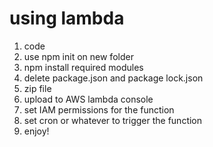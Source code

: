 # using lambda

1. code
2. use npm init on new folder
3. npm install required modules
4. delete package.json and package lock.json
5. zip file
6. upload to AWS lambda console
7. set IAM permissions for the function
8. set cron or whatever to trigger the function
9. enjoy!